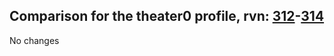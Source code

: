 ## Comparison for the theater0 profile, rvn: [312](https://github.com/PRO100KatYT/FortniteProfileRevisions/tree/main/profiles/theater0/312%20theater0.json)-[314](https://github.com/PRO100KatYT/FortniteProfileRevisions/tree/main/profiles/theater0/314%20theater0.json)

No changes

